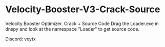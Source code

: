 # Velocity-Booster-V3-Crack-Source
Velocity Booster Optimizer. Crack + Source Code
Drag the Loader.exe in dnspy and look at the namespace "Loader" to get source code.

Discord: veytx
